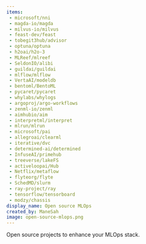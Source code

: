 ```yaml
---
items:
 - microsoft/nni
 - magda-io/magda
 - milvus-io/milvus
 - feast-dev/feast
 - tobegit3hub/advisor
 - optuna/optuna
 - h2oai/h2o-3
 - MLReef/mlreef
 - SeldonIO/alibi
 - guildai/guildai
 - mlflow/mlflow
 - VertaAI/modeldb
 - bentoml/BentoML 
 - pycaret/pycaret
 - whylabs/whylogs
 - argoproj/argo-workflows
 - zenml-io/zenml
 - aimhubio/aim
 - interpretml/interpret
 - mlrun/mlrun
 - microsoft/pai
 - allegroai/clearml
 - iterative/dvc
 - determined-ai/determined
 - InfuseAI/primehub
 - treeverse/lakeFS
 - activeloopai/Hub
 - Netflix/metaflow
 - flyteorg/flyte
 - SchedMD/slurm
 - ray-project/ray
 - tensorflow/tensorboard
 - modzy/chassis
display_name: Open source MLOps
created_by: ManeSah
image: open-source-mlops.png
---
```

Open source projects to enhance your MLOps stack.
